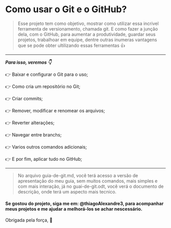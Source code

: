 # Como usar o Git e o GitHub?

>Esse projeto tem como objetivo, mostrar como utilizar essa incrivel ferramenta de versionamento, chamada git. E como fazer a junção dela, com o GitHub, para aumentar a produtividade, guardar seus projetos, trabalhoar em equipe, dentre outras inumeras vantagens que se pode obter ultilizando essas ferramentas :+1:

***
_**Para isso, veremos :point_down:**_


:point_right: Baixar e configurar o Git para o uso; 

:point_right: Como cria um repositório no Git; 

:point_right: Criar commits; 

:point_right: Remover, modificar e renomear os arquivos;

:point_right: Reverter alterações;

:point_right: Navegar entre branchs;

:point_right: Varios outros comandos adicionais;

:point_right: E por fim, aplicar tudo no GitHub;

***
>No arquivo guia-de-git.md, você terá acesso a versão de apresentação do meu guia, sem muitos comandos, mais simples e com mais interação, já no guai-de-git.odt, você verá o documento de descrição, onde terá um aspecto mais tecnico.

#### Se gostou do projeto, siga me em: @thiagoAlexandre3, para acompanhar meus projetos e me ajudar a melhorá-los se achar nescessário.

Obrigada pela força, :slightly_smiling_face:
